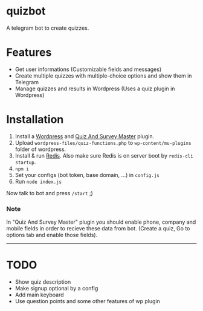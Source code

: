 # quizbot
A telegram bot to create quizzes.

# Features
- Get user informations (Customizable fields and messages) 
- Create multiple quizzes with multiple-choice options and show them in Telegram
- Manage quizzes and results in Wordpress (Uses a quiz plugin in Wordpress)

# Installation
1. Install a [Wordpress](https://wordpress.org) and [Quiz And Survey Master](https://wordpress.org/plugins/quiz-master-next/) plugin.
2. Upload `wordpress-files/quiz-functions.php` to `wp-content/mu-plugins` folder of wordpress. 
3. Install & run [Redis](https://redis.io/topics/quickstart). Also make sure Redis is on server boot by `redis-cli startup`.
4. `npm i`
5. Set your configs (bot token, base domain, ...) in `config.js`
6. Run `node index.js`

Now talk to bot and press `/start` ;)

### Note
In "Quiz And Survey Master" plugin you should enable phone, company and mobile fields in order to recieve these data from bot. (Create a quiz, Go to options tab and enable those fields).

---

# TODO
- Show quiz description
- Make signup optional by a config
- Add main keyboard
- Use question points and some other features of wp plugin
